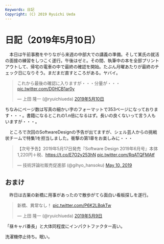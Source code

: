 ```yaml
---
Keywords: 日記
Copyright: (C) 2019 Ryuichi Ueda
---
```


# 日記（2019年5月10日）

　本日は午前事務をやりながら来週の中部大での講義の準備。そして某氏の就活の面接の練習をしつこく遂行。午後はゼミ。その間、執筆中の本を全部プリントアウトして、帰宅の電車の中で最終の確認を開始。たぶん月曜あたりが最終のチェック日になりそう。まだまだ直すところがある。ヤバイ。

<blockquote class="twitter-tweet" data-lang="ja"><p lang="ja" dir="ltr">これから最後の確認に入りますが・・・分量が・・・ <a href="https://t.co/D0HCB1ar0y">pic.twitter.com/D0HCB1ar0y</a></p>&mdash; 上田 隆一 (@ryuichiueda) <a href="https://twitter.com/ryuichiueda/status/1126791816815054848?ref_src=twsrc%5Etfw">2019年5月10日</a></blockquote>
<script async src="https://platform.twitter.com/widgets.js" charset="utf-8"></script>

ちなみにページ数は写真の細かい字のフォーマットで353ページになっております・・・。書籍になるとこれの1.n倍になるはず。長いの良くないって言う人もいますが・・・。

　ところで次回のSoftwareDesignの予告が出てますが、シェル芸人からの挑戦状チームで特集1を担当しました。衝撃の第1章をお楽しみに・・・

<blockquote class="twitter-tweet" data-partner="tweetdeck"><p lang="ja" dir="ltr">【次号予告】2019年5月17日発売『Software Design 2019年6月号』本体1,220円＋税、<a href="https://t.co/E7O2y253hN">https://t.co/E7O2y253hN</a> <a href="https://t.co/RqATQFMAtf">pic.twitter.com/RqATQFMAtf</a></p>&mdash; 技術評論社販売促進部 (@gihyo_hansoku) <a href="https://twitter.com/gihyo_hansoku/status/1126655636219895808?ref_src=twsrc%5Etfw">May 10, 2019</a></blockquote>


## おまけ

　昨日は古巣の新橋に用事があったので散歩がてら面白い看板探しを遂行。

<blockquote class="twitter-tweet" data-lang="ja"><p lang="ja" dir="ltr">新橋、異常なし！ <a href="https://t.co/P6K2LBqkTw">pic.twitter.com/P6K2LBqkTw</a></p>&mdash; 上田 隆一 (@ryuichiueda) <a href="https://twitter.com/ryuichiueda/status/1126454278971744257?ref_src=twsrc%5Etfw">2019年5月9日</a></blockquote>
<script async src="https://platform.twitter.com/widgets.js" charset="utf-8"></script>

「昼キャバ番長」と大体同程度にインパクトファクター高い。


洗濯機停止待ち。眠い。
